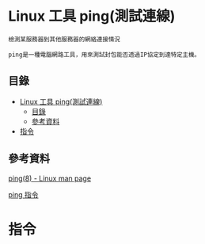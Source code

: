 # Linux 工具 ping(測試連線)

```
檢測某服務器到其他服務器的網絡連接情況

ping是一種電腦網路工具，用來測試封包能否透過IP協定到達特定主機。
```

## 目錄

- [Linux 工具 ping(測試連線)](#linux-工具-ping測試連線)
	- [目錄](#目錄)
	- [參考資料](#參考資料)
- [指令](#指令)

## 參考資料

[ping(8) - Linux man page](https://linux.die.net/man/8/ping)

[ping 指令](https://www.ibm.com/docs/zh-tw/aix/7.3?topic=p-ping-command)

# 指令

```bash
```
